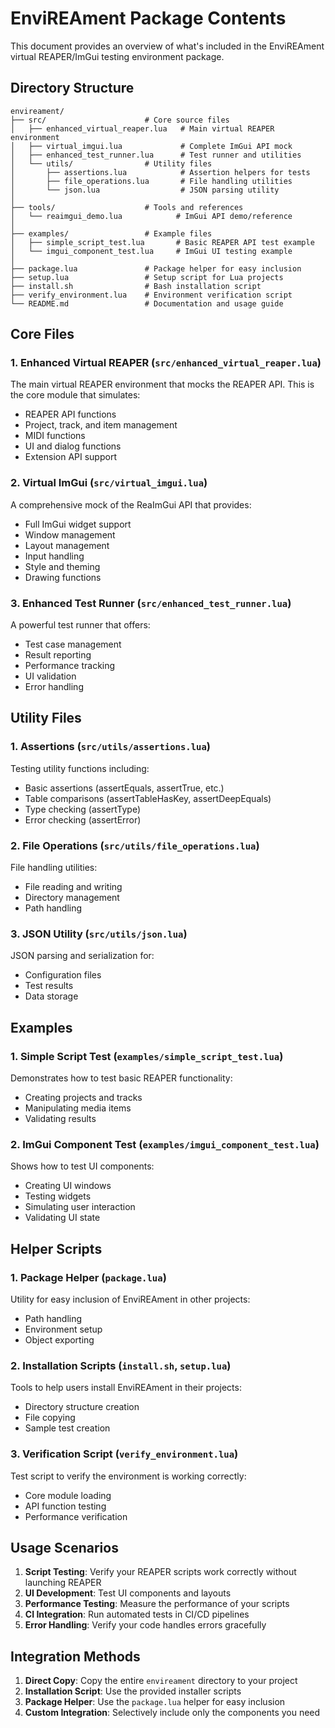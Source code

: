# EnviREAment Package Contents

This document provides an overview of what's included in the EnviREAment virtual REAPER/ImGui testing environment package.

## Directory Structure

```
envireament/
├── src/                      # Core source files
│   ├── enhanced_virtual_reaper.lua   # Main virtual REAPER environment
│   ├── virtual_imgui.lua             # Complete ImGui API mock
│   ├── enhanced_test_runner.lua      # Test runner and utilities
│   └── utils/                # Utility files
│       ├── assertions.lua            # Assertion helpers for tests
│       ├── file_operations.lua       # File handling utilities
│       └── json.lua                  # JSON parsing utility
│
├── tools/                    # Tools and references
│   └── reaimgui_demo.lua            # ImGui API demo/reference
│
├── examples/                 # Example files
│   ├── simple_script_test.lua       # Basic REAPER API test example
│   └── imgui_component_test.lua     # ImGui UI testing example
│
├── package.lua               # Package helper for easy inclusion
├── setup.lua                 # Setup script for Lua projects
├── install.sh                # Bash installation script
├── verify_environment.lua    # Environment verification script
└── README.md                 # Documentation and usage guide
```

## Core Files

### 1. Enhanced Virtual REAPER (`src/enhanced_virtual_reaper.lua`)

The main virtual REAPER environment that mocks the REAPER API. This is the core module that simulates:

- REAPER API functions
- Project, track, and item management
- MIDI functions
- UI and dialog functions
- Extension API support

### 2. Virtual ImGui (`src/virtual_imgui.lua`)

A comprehensive mock of the ReaImGui API that provides:

- Full ImGui widget support
- Window management
- Layout management
- Input handling
- Style and theming
- Drawing functions

### 3. Enhanced Test Runner (`src/enhanced_test_runner.lua`) 

A powerful test runner that offers:

- Test case management
- Result reporting
- Performance tracking
- UI validation
- Error handling

## Utility Files

### 1. Assertions (`src/utils/assertions.lua`)

Testing utility functions including:

- Basic assertions (assertEquals, assertTrue, etc.)
- Table comparisons (assertTableHasKey, assertDeepEquals)
- Type checking (assertType)
- Error checking (assertError)

### 2. File Operations (`src/utils/file_operations.lua`)

File handling utilities:

- File reading and writing
- Directory management
- Path handling

### 3. JSON Utility (`src/utils/json.lua`)

JSON parsing and serialization for:

- Configuration files
- Test results
- Data storage

## Examples

### 1. Simple Script Test (`examples/simple_script_test.lua`)

Demonstrates how to test basic REAPER functionality:

- Creating projects and tracks
- Manipulating media items
- Validating results

### 2. ImGui Component Test (`examples/imgui_component_test.lua`)

Shows how to test UI components:

- Creating UI windows
- Testing widgets
- Simulating user interaction
- Validating UI state

## Helper Scripts

### 1. Package Helper (`package.lua`)

Utility for easy inclusion of EnviREAment in other projects:

- Path handling
- Environment setup
- Object exporting

### 2. Installation Scripts (`install.sh`, `setup.lua`)

Tools to help users install EnviREAment in their projects:

- Directory structure creation
- File copying
- Sample test creation

### 3. Verification Script (`verify_environment.lua`)

Test script to verify the environment is working correctly:

- Core module loading
- API function testing
- Performance verification

## Usage Scenarios

1. **Script Testing**: Verify your REAPER scripts work correctly without launching REAPER
2. **UI Development**: Test UI components and layouts
3. **Performance Testing**: Measure the performance of your scripts
4. **CI Integration**: Run automated tests in CI/CD pipelines
5. **Error Handling**: Verify your code handles errors gracefully

## Integration Methods

1. **Direct Copy**: Copy the entire `envireament` directory to your project
2. **Installation Script**: Use the provided installer scripts
3. **Package Helper**: Use the `package.lua` helper for easy inclusion
4. **Custom Integration**: Selectively include only the components you need
